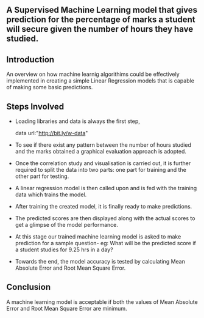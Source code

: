 ## A Supervised Machine Learning model that gives prediction for the percentage of marks a student will secure given the number of hours they have studied.

## Introduction

An overview on how machine learnig algorithims could be effectively implemented in creating a simple Linear Regression models that is capable of making some basic predictions.


## Steps Involved

* Loading libraries and data is always the first step,

    data url:"http://bit.ly/w-data"

* To see if there exist any pattern between the number of hours studied and the marks obtained a graphical evaluation approach is adopted.

* Once the correlation study and visualisation is carried out, it is further required to split the data into two parts: one part for training and the other part for testing.

* A linear regression model is then called upon and is fed with the training data which trains the model.

* After training the created model, it is finally ready to make predictions.

* The predicted scores are then displayed along with the actual scores to get a glimpse of the model performance.

* At this stage our trained machine learning model is asked to make prediction for a sample question-
    eg: What will be the predicted score if a student studies for 9.25 hrs in a day?

* Towards the end, the model accuracy is tested by calculating Mean Absolute Error and Root Mean Square Error.


## Conclusion

A machine learning model is acceptable if both the values of Mean Absolute Error and Root Mean Square Error are minimum.


